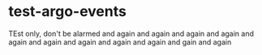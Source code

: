 # test-argo-events

TEst only, don't be alarmed
and again
and again
and again
and again
and again
and again
and again
and again
and again
and gain
and again

